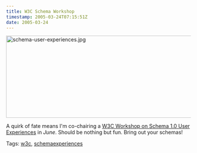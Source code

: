```yaml
---
title: W3C Schema Workshop
timestamp: 2005-03-24T07:15:51Z
date: 2005-03-24
---
```


<a href='http://www.w3.org/2005/03/xml-schema-user-cfp'><img alt="schema-user-experiences.jpg" src="http://blog.whatfettle.com/archives/schema-user-experiences.jpg" width="532" height="225" border="0" /></a>

A quirk of fate means I'm co-chairing a <a href='http://www.w3.org/2005/03/xml-schema-user-cfp'>W3C Workshop on Schema 1.0 User Experiences</a> in *June*. Should be nothing but fun. Bring out your schemas! 

Tags: <a href="http://technorati.com/tag/w3c" rel="tag">w3c</a>, <a href="http://technorati.com/tag/schemaexperiences" rel="tag">schemaexperiences</a>
